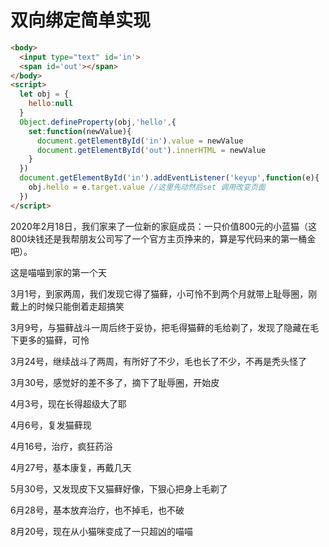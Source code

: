 # 双向绑定简单实现

```html
<body>
  <input type="text" id='in'>
  <span id='out'></span>
</body>
<script>
  let obj = {
    hello:null
  }
  Object.defineProperty(obj,'hello',{
    set:function(newValue){
      document.getElementById('in').value = newValue
      document.getElementById('out').innerHTML = newValue
    }
  })
  document.getElementById('in').addEventListener('keyup',function(e){
    obj.hello = e.target.value //这里先动然后set 调用改变页面
  })
</script>
```



2020年2月18日，我们家来了一位新的家庭成员：一只价值800元的小蓝猫（这800块钱还是我帮朋友公司写了一个官方主页挣来的，算是写代码来的第一桶金吧）。

这是喵喵到家的第一个天

3月1号，到家两周，我们发现它得了猫藓，小可怜不到两个月就带上耻辱圈，刚戴上的时候只能倒着走超搞笑

3月9号，与猫藓战斗一周后终于妥协，把毛得猫藓的毛给剃了，发现了隐藏在毛下更多的猫藓，可怜

3月24号，继续战斗了两周，有所好了不少，毛也长了不少，不再是秃头怪了

3月30号，感觉好的差不多了，摘下了耻辱圈，开始皮

4月3号，现在长得超级大了耶

4月6号，复发猫藓现

4月16号，治疗，疯狂药浴

4月27号，基本康复，再戴几天

5月30号，又发现皮下又猫藓好像，下狠心把身上毛剃了

6月28号，基本放弃治疗，也不掉毛，也不破

8月20号，现在从小猫咪变成了一只超凶的喵喵







